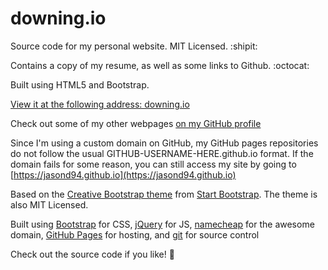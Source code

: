 # downing.io

Source code for my personal website. MIT Licensed. :shipit:

Contains a copy of my resume, as well as some links to Github. :octocat:

Built using HTML5 and Bootstrap.

[View it at the following address: downing.io](http://downing.io/)

Check out some of my other webpages
[on my GitHub profile](https://github.com/JasonD94/)

Since I'm using a custom domain on GitHub, my GitHub pages repositories do not
follow the usual GITHUB-USERNAME-HERE.github.io format. If the domain
fails for some reason, you can still access my site by going to
[https://jasond94.github.io](https://jasond94.github.io)

Based on the
[Creative Bootstrap theme](http://startbootstrap.com/template-overviews/creative/)
from [Start Bootstrap](http://startbootstrap.com/).
The theme is also MIT Licensed.

Built using [Bootstrap](http://getbootstrap.com/) for CSS,
[jQuery](https://jquery.com/) for JS,
[namecheap](https://www.namecheap.com/) for the awesome domain,
[GitHub Pages](https://pages.github.com/) for hosting, and
[git](https://git-scm.com/) for source control

Check out the source code if you like! :eyes:
